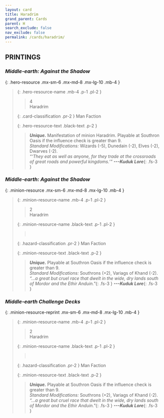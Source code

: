 ```yaml
---
layout: card
title: Haradrim
grand_parent: Cards
parent: H
search_exclude: false
nav_exclude: false
permalink: /cards/haradrim/
---
```


## PRINTINGS


### _Middle-earth: Against the Shadow_

{: .hero-resource .mx-sm-6 .mx-md-8 .mx-lg-10 .mb-4 }
> {: .hero-resource-name .mb-4 .p-1 .pl-2 }
> > <div class="card-mp">4</div>
> > <div class="card-name">Haradrim</div>
>
> {: .card-classification .pr-2 }
> Man Faction
>
> {: .hero-resource-text .black-text .p-2 }
> > _**Unique.**_ Manifestation of minion Haradrim. Playable at Southron Oasis if the influence check is greater than 9. <br>_Standard Modifications:_ Wizards (-5), Dunedain (-2), Elves (-2), Dwarves (-2). <br>_“‘They eat as well as anyone, for they trade at the crossroads of great roads and powerful kingdoms.’”_ ***---&#65279;Kuduk Lore***{: .fs-3 } 
> 

### _Middle-earth: Against the Shadow_

{: .minion-resource .mx-sm-6 .mx-md-8 .mx-lg-10 .mb-4 }
> {: .minion-resource-name .mb-4 .p-1 .pl-2 }
> > <div class="hazard-mp">2</div>
> > <div class="card-name">Haradrim</div>
>
> {: .minion-resource-name .black-text .p-1 .pl-2 }
> > &nbsp;
>
> {: .hazard-classification .pr-2 }
> Man Faction
>
> {: .minion-resource-text .black-text .p-2 }
> > _**Unique.**_ Playable at Southron Oasis if the influence check is greater than 9. <br>_Standard Modifications:_ Southrons (+2), Variags of Khand (-2). <br>_“...a great but cruel race that dwelt in the wide, dry lands south of Mordor and the Ethir Anduin."_{: .fs-3 } ***---&#65279;Kuduk Lore***{: .fs-3 } 
> 

### _Middle-earth Challenge Decks_

{: .minion-resource-reprint .mx-sm-6 .mx-md-8 .mx-lg-10 .mb-4 }
> {: .minion-resource-name .mb-4 .p-1 .pl-2 }
> > <div class="hazard-mp">2</div>
> > <div class="card-name">Haradrim</div>
>
> {: .minion-resource-name .black-text .p-1 .pl-2 }
> > &nbsp;
>
> {: .hazard-classification .pr-2 }
> Man Faction
>
> {: .minion-resource-text .black-text .p-2 }
> > _**Unique.**_ Playable at Southron Oasis if the influence check is greater than 9. <br>_Standard Modifications:_ Southrons (+2), Variags of Khand (-2). <br>_“...a great but cruel race that dwelt in the wide, dry lands south of Mordor and the Ethir Anduin."_{: .fs-3 } ***---&#65279;Kuduk Lore***{: .fs-3 } 
> 
